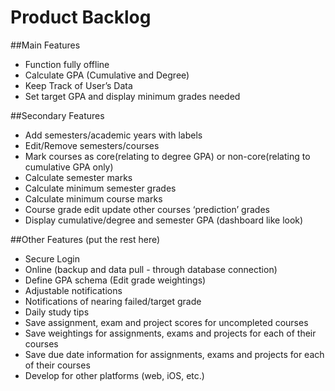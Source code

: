 # Product Backlog

##Main Features
- Function fully offline
- Calculate GPA (Cumulative and Degree)
- Keep Track of User’s Data
- Set target GPA and display minimum grades needed

##Secondary Features
- Add semesters/academic years with labels
- Edit/Remove semesters/courses
- Mark courses as core(relating to degree GPA) or non-core(relating to cumulative GPA only)
- Calculate semester marks
- Calculate minimum semester grades
- Calculate minimum course marks 
- Course grade edit update other courses ‘prediction’ grades
- Display cumulative/degree and semester GPA (dashboard like look)

##Other Features (put the rest here)
- Secure Login
- Online (backup and data pull - through database connection)
- Define GPA schema (Edit grade weightings)
- Adjustable notifications
- Notifications of nearing failed/target grade 
- Daily study tips
- Save assignment, exam and project scores for uncompleted courses
- Save weightings for assignments, exams and projects for each of their courses
- Save due date information for assignments, exams and projects for each of their courses
- Develop for other platforms (web, iOS, etc.)
